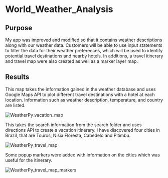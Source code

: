 # World_Weather_Analysis

## Purpose
My app was improved and modified so that it contains weather descriptions along with our weather data. Customers will be able to use input statements to filter the data for their weather preferences, which will be used to identify potential travel destinations and nearby hotels. In additions, a travel itinerary and travel map were also created as well as a marker layer map.

## Results
This map takes the information gained in the weather database and uses Google Maps API to plot different travel destinations with a hotel at each location. Information such as weather description, temperature, and country are listed.

![WeatherPy_vacation_map](https://user-images.githubusercontent.com/100484606/165918725-1b47a9c6-0e58-46f9-ae34-f98abc46a8dd.png)

This takes the search information from the search folder and uses directions API to create a vacation itinerary. I have discovered four cities in Brazil, that are Touros, Nisia Floresta, Cabedelo and Pitimbu.

![WeatherPy_travel_map](https://user-images.githubusercontent.com/100484606/165919078-f64c01f3-4fbb-4b04-acdb-29c249015566.png)

Some popup markers were added with information on the cities which was useful for the itinerary.

![WeatherPy_travel_map_markers](https://user-images.githubusercontent.com/100484606/165919158-2f710569-d34d-4f36-87c3-7cc2ac035a8f.png)
